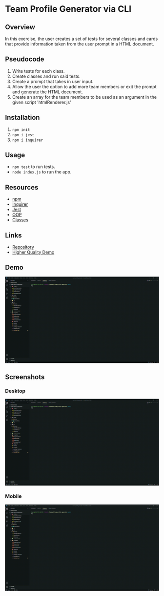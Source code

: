 # Team Profile Generator via CLI

## Overview
In this exercise, the user creates a set of tests for several classes and cards that provide information taken from the user prompt in a HTML document. 

## Pseudocode
1. Write tests for each class. 
2. Create classes and run said tests.
3. Create a prompt that takes in user input.
4. Allow the user the option to add more team members or exit the prompt and generate the HTML document.
5. Create an array for the team members to be used as an argument in the given script 'htmlRenderer.js'

## Installation
1. ```npm init```
2. ```npm i jest```
3. ```npm i inquirer```

## Usage
- ```npm test``` to run tests.
- ```node index.js``` to run the app.

## Resources
- [npm](https://www.npmjs.com/)
- [Inquirer](https://www.npmjs.com/package/inquirer)
- [Jest](https://jestjs.io/docs/getting-started)
- [OOP](https://developer.mozilla.org/en-US/docs/Learn/JavaScript/Objects/Object-oriented_JS)
- [Classes](https://developer.mozilla.org/en-US/docs/Web/JavaScript/Reference/Classes)


## Links
- [Repository](https://github.com/huirayj/team-profile-generator)
- [Higher Quality Demo](https://drive.google.com/file/d/1sTofoT5fhUTP_IXwJl6flOUtCWEBmYqY/view?usp=sharing)

## Demo
![team-profile-generator-demo](./assets/demo/team-profile-generator-demo.gif)

## Screenshots
### Desktop
![Team Profile Generator Desktop](./assets/demo/team-profile-generator-demo.gif)

### Mobile
![Team Profile Generator Desktop](./assets/demo/team-profile-generator-demo.gif)
